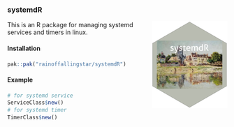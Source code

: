 ### systemdR

<img src="https://github.com/rainoffallingstar/systemdR/blob/master/dev/systemdR.png" height="200" align="right"/> This is an R package for managing systemd services and timers in linux.

#### Installation

``` r
pak::pak("rainoffallingstar/systemdR")
```

####  Example

``` r
# for systemd service
ServiceClass$new()
# for systemd timer
TimerClass$new()
```
